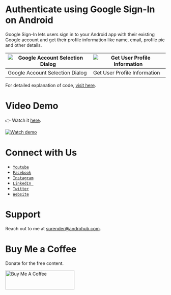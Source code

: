 # Authenticate using Google Sign-In on Android
Google Sign-In lets users sign in to your Android app with their existing Google account and get their profile information like name, email, profile pic and other details.

![Google Account Selection Dialog](https://i1.wp.com/www.androhub.com/wp-content/uploads/2017/12/account_selection_dialog.jpg?resize=576%2C1024) | ![Get User Profile Information](https://i0.wp.com/www.androhub.com/wp-content/uploads/2017/12/account_information.jpg?resize=576%2C1024)
---|---
Google Account Selection Dialog | Get User Profile Information

For detailed explanation of code, [visit here](http://www.androhub.com/authenticate-using-google-sign-in-on-android/).

# Video Demo
👉 Watch it <a href="https://youtu.be/5da4nmeaVMw">here</a>.
<br>

[![Watch demo](http://i3.ytimg.com/vi/5da4nmeaVMw/hqdefault.jpg)](https://youtu.be/5da4nmeaVMw)

# Connect with Us
- <a href="https://www.youtube.com/channel/@Androhub" target="_blank">`Youtube`</a>
- <a href="https://www.facebook.com/androhubtutorial/" target="_blank">`Facebook`</a>
- <a href="https://www.instagram.com/androhub_tutorial" target="_blank">`Instagram`</a>
- <a href="https://www.linkedin.com/in/surender-kumar-681472a8?originalSubdomain=in" target="_blank">`LinkedIn `</a>
- <a href="https://twitter.com/sonusurender0/" target="_blank">`Twitter`</a>
- <a href="http://www.androhub.com/" target="_blank">`Website`</a>

# Support
Reach out to me at surender@androhub.com.

# Buy Me a Coffee
Donate for the free content.

<a href="https://www.buymeacoffee.com/androhub" target="_blank"><img src="https://cdn.buymeacoffee.com/buttons/v2/default-yellow.png" alt="Buy Me A Coffee" style="height: 60px !important;width: 217px !important;" ></a>

